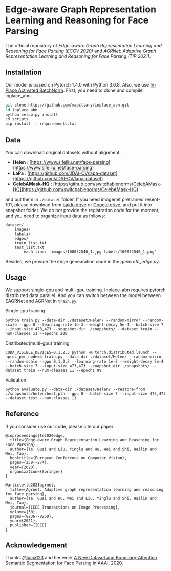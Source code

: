 # Edge-aware Graph Representation Learning and Reasoning for Face Parsing

The official repository of *Edge-aware Graph Representation Learning and Reasoning for Face Parsing (ECCV 2020)* and *AGRNet: Adaptive Graph Representation Learning and Reasoning for Face Parsing (TIP 2021)*. 


## Installation

Our model is based on Pytorch 1.4.0 with Python 3.6.8. Also, we use [In-Place Activated BatchNorm](https://github.com/mapillary/inplace_abn). First, you need to clone and compile inplace_abn.

```sh
git clone https://github.com/mapillary/inplace_abn.git
cd inplace_abn
python setup.py install
cd scripts
pip install -r requirements.txt
```

## Data
You can download original datasets without alignment:
- **Helen** : [https://www.sifeiliu.net/face-parsing](https://www.sifeiliu.net/face-parsing)
- **LaPa** : [https://github.com/JDAI-CV/lapa-dataset](https://github.com/JDAI-CV/lapa-dataset)
- **CelebAMask-HQ** : [https://github.com/switchablenorms/CelebAMask-HQ](https://github.com/switchablenorms/CelebAMask-HQ)

and put them in `./dataset` folder.
If you need imagenet pretrained resent-101, please download from [baidu drive](https://pan.baidu.com/s/1NoxI_JetjSVa7uqgVSKdPw) or [Google drive](https://drive.google.com/open?id=1rzLU-wK6rEorCNJfwrmIu5hY2wRMyKTK), and put it into snapshot folder. We do not provide the registration code for the moment, and you need to organize input data as follows:

```
dataset/
    images/
    labels/
    edges/
    train_list.txt
    test_list.txt
        each line: 'images/100032540_1.jpg labels/100032540_1.png'
```

Besides, we provide the edge genearation code in the *generate_edge.py*.

## Usage

We support single-gpu and multi-gpu training. Inplace-abn requires pytorch distributed data parallel. And you can switch between the model between EAGRNet and AGRNet in `train.py`.

Single gpu training
```
python train.py --data-dir ./dataset/Helen/ --random-mirror --random-scale --gpu 0 --learning-rate 1e-3 --weight-decay 5e-4 --batch-size 7 --input-size 473,473 --snapshot-dir ./snapshots/ --dataset train --num-classes 11 --epochs 200
```

Distributed(multi-gpu) training
```
CUDA_VISIBLE_DEVICES=0,1,2,3 python -m torch.distributed.launch --nproc_per_node=4 train.py --data-dir ./dataset/Helen/ --random-mirror --random-scale --gpu 0,1,2,3 --learning-rate 1e-3 --weight-decay 5e-4 --batch-size 7 --input-size 473,473 --snapshot-dir ./snapshots/ --dataset train --num-classes 11 --epochs 99
```

Validation
```
python evaluate.py --data-dir ./dataset/Helen/ --restore-from ./snapshots/helen/best.pth --gpu 0 --batch-size 7 --input-size 473,473 --dataset test --num-classes 11
```

## Reference

If you consider use our code, please cite our paper:

```
@inproceedings{te2020edge,
  title={Edge-aware Graph Representation Learning and Reasoning for Face Parsing},
  author={Te, Gusi and Liu, Yinglu and Hu, Wei and Shi, Hailin and Mei, Tao},
  booktitle={European Conference on Computer Vision},
  pages={258--274},
  year={2020},
  organization={Springer}
}

@article{te2021agrnet,
  title={Agrnet: Adaptive graph representation learning and reasoning for face parsing},
  author={Te, Gusi and Hu, Wei and Liu, Yinglu and Shi, Hailin and Mei, Tao},
  journal={IEEE Transactions on Image Processing},
  volume={30},
  pages={8236--8250},
  year={2021},
  publisher={IEEE}
}
```

## Acknowledgement

Thanks [@lucia123](https://github.com/lucia123) and her work [A New Dataset and Boundary-Attention Semantic Segmentation for Face Parsing](https://aaai.org/ojs/index.php/AAAI/article/view/6832/6686) in AAAI, 2020.
